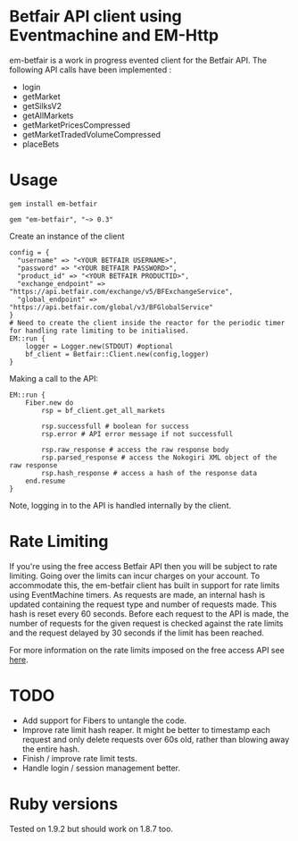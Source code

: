 # Betfair API client using Eventmachine and EM-Http

em-betfair is a work in progress evented client for the Betfair API. The following API calls have been implemented :

- login
- getMarket
- getSilksV2
- getAllMarkets
- getMarketPricesCompressed
- getMarketTradedVolumeCompressed
- placeBets

# Usage

	gem install em-betfair

	gem "em-betfair", "~> 0.3"

Create an instance of the client

	config = {
	  "username" => "<YOUR BETFAIR USERNAME>",
	  "password" => "<YOUR BETFAIR PASSWORD>", 
	  "product_id" => "<YOUR BETFAIR PRODUCTID>", 
	  "exchange_endpoint" => "https://api.betfair.com/exchange/v5/BFExchangeService",
	  "global_endpoint" => "https://api.betfair.com/global/v3/BFGlobalService"
	}
	# Need to create the client inside the reactor for the periodic timer for handling rate limiting to be initialised.
	EM::run {
		logger = Logger.new(STDOUT) #optional
		bf_client = Betfair::Client.new(config,logger)
	}

Making a call to the API:

	EM::run {
		Fiber.new do
			rsp = bf_client.get_all_markets

			rsp.successfull # boolean for success
			rsp.error # API error message if not successfull

			rsp.raw_response # access the raw response body
			rsp.parsed_response # access the Nokogiri XML object of the raw response
			rsp.hash_response # access a hash of the response data
		end.resume
	}

Note, logging in to the API is handled internally by the client.

# Rate Limiting

If you're using the free access Betfair API then you will be subject to rate limiting. Going over the limits can incur charges on your account. To accommodate this, the em-betfair client has built in support for rate limits using EventMachine timers. As requests are made, an internal hash is updated containing the request type and number of requests made. This hash is reset every 60 seconds. Before each request to the API is made, the number of requests for the given request is checked against the rate limits and the request delayed by 30 seconds if the limit has been reached.

For more information on the rate limits imposed on the free access API see [here](http://bdp.betfair.com/index.php?option=com_content&task=view&id=36&Itemid=62).

# TODO

 * Add support for Fibers to untangle the code.
 * Improve rate limit hash reaper. It might be better to timestamp each request and only delete requests over 60s old, rather than blowing away the entire hash.
 * Finish / improve rate limit tests.
 * Handle login / session management better.

# Ruby versions

Tested on 1.9.2 but should work on 1.8.7 too.
